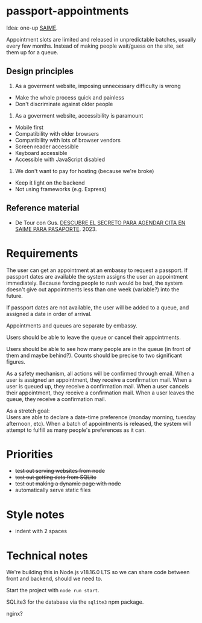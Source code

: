 # passport-appointments
Idea: one-up [SAIME](https://siic.saime.gob.ve/).

Appointment slots are limited and released in unpredictable batches, usually every few months.
Instead of making people wait/guess on the site, set them up for a queue.

## Design principles
1. As a goverment website, imposing unnecessary difficulty is wrong
  - Make the whole process quick and painless
  - Don't discriminate against older people
1. As a goverment website, accessibility is paramount
  - Mobile first
  - Compatibility with older browsers
  - Compatibility with lots of browser vendors
  - Screen reader accessible
  - Keyboard accessible
  - Accessible with JavaScript disabled
1. We don't want to pay for hosting (because we're broke)
  - Keep it light on the backend
  - Not using frameworks (e.g. Express)

## Reference material
- De Tour con Gus. [DESCUBRE EL SECRETO PARA AGENDAR CITA EN SAIME PARA PASAPORTE][gus-2023]. 2023.

[gus-2023]: https://www.youtube.com/watch?v=eMAREtM5IWI

# Requirements
The user can get an appointment at an embassy to request a passport.
If passport dates are available the system assigns the user an appointment immediately.
Because forcing people to rush would be bad, the system doesn't give out appointments less than one week (variable?) into the future.

If passport dates are not available, the user will be added to a queue, and assigned a date in order of arrival.

Appointments and queues are separate by embassy.

Users should be able to leave the queue or cancel their appointments.

Users should be able to see how many people are in the queue (in front of them and maybe behind?).
Counts should be precise to two significant figures.

As a safety mechanism, all actions will be confirmed through email.
When a user is assigned an appointment, they receive a confirmation mail.
When a user is queued up, they receive a confirmation mail.
When a user cancels their appointment, they receive a confirmation mail.
When a user leaves the queue, they receive a confirmation mail.

As a stretch goal:  
Users are able to declare a date-time preference (monday morning, tuesday afternoon, etc).
When a batch of appointments is released, the system will attempt to fulfill as many people's preferences as it can.

# Priorities
- ~~test out serving websites from node~~
- ~~test out getting data from SQLite~~
- ~~test out making a dynamic page with node~~
- automatically serve static files

# Style notes
- indent with 2 spaces

# Technical notes
We're building this in Node.js v18.16.0 LTS so we can share code between front and backend, should we need to.

Start the project with `node run start`.

SQLite3 for the database via the `sqlite3` npm package.

nginx?
